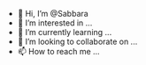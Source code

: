 - 👋 Hi, I’m @Sabbara
- 👀 I’m interested in ...
- 🌱 I’m currently learning ...
- 💞️ I’m looking to collaborate on ...
- 📫 How to reach me ...

<!---
Sabbara/Sabbara is a ✨ special ✨ repository because its `README.md` (this file) appears on your GitHub profile.
You can click the Preview link to take a look at your changes.
--->
